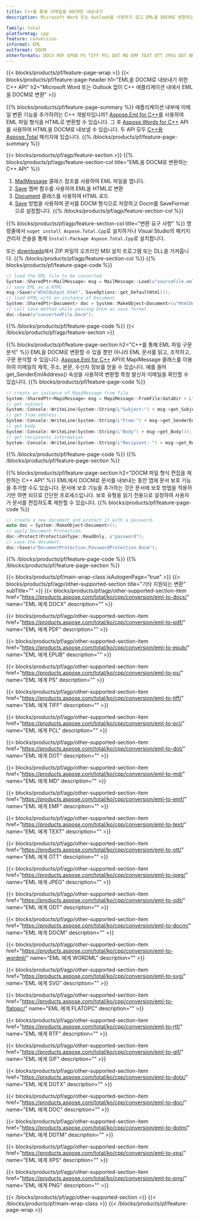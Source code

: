 ```yaml
---
title: C++를 통해 이메일을 DOCM로 내보내기
description: Microsoft Word 또는 Outlook을 사용하지 않고 EML을 DOCM로 변환하는 C++ API

family: total
platformtag: cpp
feature: conversion
informat: EML
outformat: DOCM
otherformats: DOCX PDF EPUB PS TIFF PCL DOT MD EMF TEXT OTT JPEG ODT BMP WORDML SVG FLATOPC RTF GIF DOTX DOC DOTM XPS PNG
---
```

{{< blocks/products/pf/feature-page-wrap >}}
{{< blocks/products/pf/feature-page-header h1="EML을 DOCM로 내보내기 위한 C++ API" h2="Microsoft Word 또는 Outlook 없이 C++ 애플리케이션 내에서 EML을 DOCM로 변환" >}}

{{% blocks/products/pf/feature-page-summary %}}
애플리케이션 내부에 이메일 변환 기능을 추가하려는 C++ 개발자입니까? [Aspose.Eml for C++](https://products.aspose.com/eml/cpp/)를 사용하여 EML 파일 형식을 HTML로 변환할 수 있습니다. 그 후 [Aspose.Words for C++](https://products.aspose.com/words/cpp/) API를 사용하여 HTML을 DOCM로 내보낼 수 있습니다. 두 API 모두 [C++용 Aspose.Total](https://products.aspose.com/total/cpp/) 패키지에 있습니다. 
{{% /blocks/products/pf/feature-page-summary  %}}

{{< blocks/products/pf/agp/feature-section >}}
{{% blocks/products/pf/agp/feature-section-col title="EML을 DOCM로 변환하는 C++ API" %}}
1. [MailMessage](https://reference.aspose.com/eml/cpp/class/aspose.eml.mail_message) 클래스 참조를 사용하여 EML 파일을 엽니다.
2. [Save](https://reference.aspose.com/eml/cpp/class/aspose.eml.mail_message#a7e7c6b50c8db5a8bcc6934db02b4a786) 멤버 함수를 사용하여 EML을 HTML로 변환
3. [Document](https://reference.aspose.com/words/cpp/class/aspose.words.document) 클래스를 사용하여 HTML 로드
4. [Save](https://reference.aspose.com/words/cpp/class/aspose.words.document#save_string_saveformat) 방법을 사용하여 문서를 DOCM 형식으로 저장하고 Docm를 SaveFormat으로 설정합니다.
{{% /blocks/products/pf/agp/feature-section-col %}}

{{% blocks/products/pf/agp/feature-section-col title="변환 요구 사항" %}}
명령줄에서 ```nuget install Aspose.Total.Cpp```로 설치하거나 Visual Studio의 패키지 관리자 콘솔을 통해 ```Install-Package Aspose.Total.Cpp```로 설치합니다.

또는 [downloads](https://downloads.aspose.com/total/cpp)에서 ZIP 파일의 오프라인 MSI 설치 프로그램 또는 DLL을 가져옵니다.
{{% /blocks/products/pf/agp/feature-section-col %}}
{{% blocks/products/pf/feature-page-code %}}

```cpp
// load the EML file to be converted
System::SharedPtr<MailMessage> msg = MailMessage::Load(u"sourceFile.eml");
// save EML as a HTML 
msg->Save(u"HtmlOutput.html", SaveOptions::get_DefaultHtml());  
// load HTML with an instance of Document
System::SharedPtr<Document> doc = System::MakeObject<Document>(u"HtmlOutput.html");
// call save method while passing Docm as save format
doc->Save(u"convertedFile.Docm");
```


{{% /blocks/products/pf/feature-page-code %}}
{{< /blocks/products/pf/agp/feature-section >}}

{{% blocks/products/pf/feature-page-section  h2="C++를 통해 EML 파일 구문 분석" %}}
EML을 DOCM로 변환할 수 있을 뿐만 아니라 EML 문서를 읽고, 조작하고, 구문 분석할 수 있습니다. [Aspose.Eml for C++](https://products.aspose.com/eml/cpp/) API의 MapiMessage 클래스를 이용하여 이메일의 제목, 주소, 본문, 수신자 정보를 얻을 수 있습니다. 예를 들어 get_SenderEmlAddress() 속성을 사용하여 변환할 특정 발신자 이메일을 확인할 수 있습니다.
{{% blocks/products/pf/feature-page-code %}}

```cpp
// create an instance of MapiMessage from file
System::SharedPtr<MapiMessage> msg = MapiMessage::FromFile(dataDir + L"message.eml");
// get subject
System::Console::WriteLine(System::String(L"Subject:") + msg->get_Subject());
// get from address
System::Console::WriteLine(System::String(L"From:") + msg->get_SenderEmlAddress());
// get body
System::Console::WriteLine(System::String(L"Body") + msg->get_Body());
// get recipients information
System::Console::WriteLine(System::String(L"Recipient: ") + msg->get_Recipients());
```

{{% /blocks/products/pf/feature-page-code  %}}
{{% /blocks/products/pf/feature-page-section %}}

{{% blocks/products/pf/feature-page-section  h2="DOCM 파일 형식 편집을 제한하는 C++ API" %}}
EML에서 DOCM로 문서를 내보내는 동안 앱에 문서 보호 기능을 추가할 수도 있습니다. 문서에 보호 기능을 추가하는 것은 문서에 보호 방법을 적용하기만 하면 되므로 간단한 프로세스입니다. 보호 유형을 읽기 전용으로 설정하여 사용자가 문서를 편집하도록 제한할 수 있습니다.
{{% blocks/products/pf/feature-page-code %}}

```cpp
// create a new document and protect it with a password.
auto doc = System::MakeObject<Document>();
// apply Document Protection.
doc->Protect(ProtectionType::ReadOnly, u"password");
// save the document.
doc->Save(u"DocumentProtection.PasswordProtection.Docm");
```

{{% /blocks/products/pf/feature-page-code  %}}
{{% /blocks/products/pf/feature-page-section %}}

{{< blocks/products/pf/main-wrap-class isAutogenPage="true" >}}
{{< blocks/products/pf/agp/other-supported-section title="기타 지원되는 변환" subTitle="" >}}
{{< blocks/products/pf/agp/other-supported-section-item href="https://products.aspose.com/total/ko/cpp/conversion/eml-to-docx/" name="EML 에게 DOCX" description="" >}}

{{< blocks/products/pf/agp/other-supported-section-item href="https://products.aspose.com/total/ko/cpp/conversion/eml-to-pdf/" name="EML 에게 PDF" description="" >}}

{{< blocks/products/pf/agp/other-supported-section-item href="https://products.aspose.com/total/ko/cpp/conversion/eml-to-epub/" name="EML 에게 EPUB" description="" >}}

{{< blocks/products/pf/agp/other-supported-section-item href="https://products.aspose.com/total/ko/cpp/conversion/eml-to-ps/" name="EML 에게 PS" description="" >}}

{{< blocks/products/pf/agp/other-supported-section-item href="https://products.aspose.com/total/ko/cpp/conversion/eml-to-tiff/" name="EML 에게 TIFF" description="" >}}

{{< blocks/products/pf/agp/other-supported-section-item href="https://products.aspose.com/total/ko/cpp/conversion/eml-to-pcl/" name="EML 에게 PCL" description="" >}}

{{< blocks/products/pf/agp/other-supported-section-item href="https://products.aspose.com/total/ko/cpp/conversion/eml-to-dot/" name="EML 에게 DOT" description="" >}}

{{< blocks/products/pf/agp/other-supported-section-item href="https://products.aspose.com/total/ko/cpp/conversion/eml-to-md/" name="EML 에게 MD" description="" >}}

{{< blocks/products/pf/agp/other-supported-section-item href="https://products.aspose.com/total/ko/cpp/conversion/eml-to-emf/" name="EML 에게 EMF" description="" >}}

{{< blocks/products/pf/agp/other-supported-section-item href="https://products.aspose.com/total/ko/cpp/conversion/eml-to-text/" name="EML 에게 TEXT" description="" >}}

{{< blocks/products/pf/agp/other-supported-section-item href="https://products.aspose.com/total/ko/cpp/conversion/eml-to-ott/" name="EML 에게 OTT" description="" >}}

{{< blocks/products/pf/agp/other-supported-section-item href="https://products.aspose.com/total/ko/cpp/conversion/eml-to-jpeg/" name="EML 에게 JPEG" description="" >}}

{{< blocks/products/pf/agp/other-supported-section-item href="https://products.aspose.com/total/ko/cpp/conversion/eml-to-odt/" name="EML 에게 ODT" description="" >}}

{{< blocks/products/pf/agp/other-supported-section-item href="https://products.aspose.com/total/ko/cpp/conversion/eml-to-docm/" name="EML 에게 DOCM" description="" >}}

{{< blocks/products/pf/agp/other-supported-section-item href="https://products.aspose.com/total/ko/cpp/conversion/eml-to-wordml/" name="EML 에게 WORDML" description="" >}}

{{< blocks/products/pf/agp/other-supported-section-item href="https://products.aspose.com/total/ko/cpp/conversion/eml-to-svg/" name="EML 에게 SVG" description="" >}}

{{< blocks/products/pf/agp/other-supported-section-item href="https://products.aspose.com/total/ko/cpp/conversion/eml-to-flatopc/" name="EML 에게 FLATOPC" description="" >}}

{{< blocks/products/pf/agp/other-supported-section-item href="https://products.aspose.com/total/ko/cpp/conversion/eml-to-rtf/" name="EML 에게 RTF" description="" >}}

{{< blocks/products/pf/agp/other-supported-section-item href="https://products.aspose.com/total/ko/cpp/conversion/eml-to-gif/" name="EML 에게 GIF" description="" >}}

{{< blocks/products/pf/agp/other-supported-section-item href="https://products.aspose.com/total/ko/cpp/conversion/eml-to-dotx/" name="EML 에게 DOTX" description="" >}}

{{< blocks/products/pf/agp/other-supported-section-item href="https://products.aspose.com/total/ko/cpp/conversion/eml-to-doc/" name="EML 에게 DOC" description="" >}}

{{< blocks/products/pf/agp/other-supported-section-item href="https://products.aspose.com/total/ko/cpp/conversion/eml-to-dotm/" name="EML 에게 DOTM" description="" >}}

{{< blocks/products/pf/agp/other-supported-section-item href="https://products.aspose.com/total/ko/cpp/conversion/eml-to-xps/" name="EML 에게 XPS" description="" >}}

{{< blocks/products/pf/agp/other-supported-section-item href="https://products.aspose.com/total/ko/cpp/conversion/eml-to-png/" name="EML 에게 PNG" description="" >}}


{{< /blocks/products/pf/agp/other-supported-section >}}
{{< /blocks/products/pf/main-wrap-class >}}
{{< /blocks/products/pf/feature-page-wrap >}}